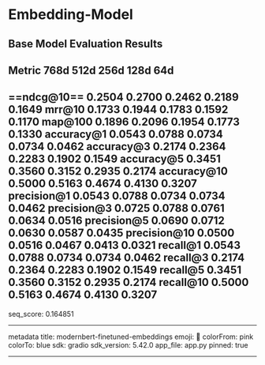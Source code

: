 # Embedding-Model



Base Model Evaluation Results
-------------------------------------------------------------------------------------
Metric                   768d          512d          256d          128d           64d
-------------------------------------------------------------------------------------
==ndcg@10==           0.2504       0.2700       0.2462       0.2189       0.1649
mrr@10                0.1733       0.1944       0.1783       0.1592       0.1170
map@100               0.1896       0.2096       0.1954       0.1773       0.1330
accuracy@1            0.0543       0.0788       0.0734       0.0734       0.0462
accuracy@3            0.2174       0.2364       0.2283       0.1902       0.1549
accuracy@5            0.3451       0.3560       0.3152       0.2935       0.2174
accuracy@10           0.5000       0.5163       0.4674       0.4130       0.3207
precision@1           0.0543       0.0788       0.0734       0.0734       0.0462
precision@3           0.0725       0.0788       0.0761       0.0634       0.0516
precision@5           0.0690       0.0712       0.0630       0.0587       0.0435
precision@10          0.0500       0.0516       0.0467       0.0413       0.0321
recall@1              0.0543       0.0788       0.0734       0.0734       0.0462
recall@3              0.2174       0.2364       0.2283       0.1902       0.1549
recall@5              0.3451       0.3560       0.3152       0.2935       0.2174
recall@10             0.5000       0.5163       0.4674       0.4130       0.3207
-------------------------------------------------------------------------------------
seq_score: 0.164851

---

metadata
title: modernbert-finetuned-embeddings
emoji: 👾
colorFrom: pink
colorTo: blue
sdk: gradio
sdk_version: 5.42.0
app_file: app.py
pinned: true

---
